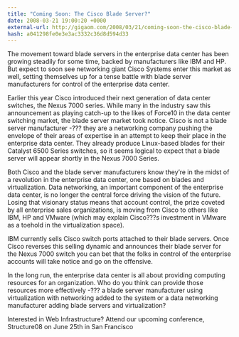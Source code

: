 ```yaml
---
title: "Coming Soon: The Cisco Blade Server?"
date: 2008-03-21 19:00:20 +0000
external-url: http://gigaom.com/2008/03/21/coming-soon-the-cisco-blade-server/
hash: a041298fe0e3e3ac3332c36d8d594d33
---
```


The movement toward blade servers in the enterprise data center has been growing steadily for some time, backed by manufacturers like IBM and HP.  But expect to soon see networking giant Cisco Systems enter this market as well, setting themselves up for a tense battle with blade server manufacturers for control of the enterprise data center. 


Earlier this year Cisco introduced their next generation of data center switches, the Nexus 7000 series. While many in the industry saw this announcement as playing catch-up to the likes of Force10 in the data center switching market, the blade server market took notice. Cisco is not a blade server manufacturer -??? they are a networking company pushing the envelope of their areas of expertise in an attempt to keep their place in the enterprise data center. They already produce Linux-based blades for their Catalyst 6500 Series switches, so it seems logical to expect that a blade server will appear shortly in the Nexus 7000 Series.


Both Cisco and the blade server manufacturers know they’re in the midst of a revolution in the enterprise data center, one based on blades and virtualization. Data networking, an important component of the enterprise data center, is no longer the central force driving the vision of the future. Losing that visionary status means that account control, the prize coveted by all enterprise sales organizations, is moving from Cisco to others like IBM, HP and VMware (which may explain Cisco???s investment in VMware as a toehold in the virtualization space).


IBM currently sells Cisco switch ports attached to their blade servers. Once Cisco reverses this selling dynamic and announces their blade server for the Nexus 7000 switch you can bet that the folks in control of the enterprise accounts will take notice and go on the offensive.


In the long run, the enterprise data center is all about providing computing resources for an organization. Who do you think can provide those resources more effectively -??? a blade server manufacturer using virtualization with networking added to the system or a data networking manufacturer adding blade servers and virtualization?





Interested in Web Infrastructure? Attend our upcoming conference, Structure08 on June 25th in San Francisco





